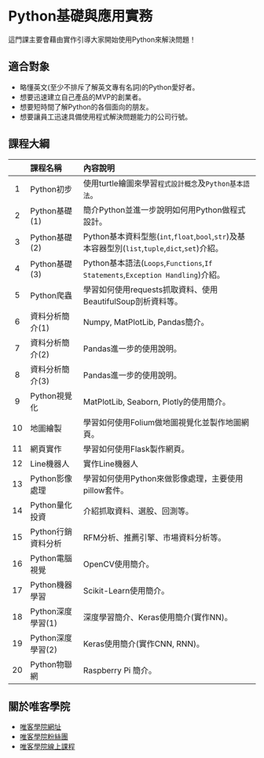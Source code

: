 # Python基礎與應用實務

這門課主要會藉由實作引導大家開始使用Python來解決問題！

## 適合對象

* 略懂英文(至少不排斥了解英文專有名詞)的Python愛好者。
* 想要迅速建立自己產品的MVP的創業者。
* 想要短時間了解Python的各個面向的朋友。
* 想要讓員工迅速具備使用程式解決問題能力的公司行號。

## 課程大綱

||課程名稱|內容說明|
|:-:|:-|:-|
|1|Python初步|使用turtle繪圖來學習`程式設計概念`及`Python基本語法`。|
|2|Python基礎(1)|簡介Python並進一步說明如何用Python做程式設計。|
|3|Python基礎(2)|Python基本資料型態(`int`,`float`,`bool`,`str`)及基本容器型別(`list`,`tuple`,`dict`,`set`)介紹。|
|4|Python基礎(3)|Python基本語法(`Loops`,`Functions`,`If Statements`,`Exception Handling`)介紹。|
|5|Python爬蟲|學習如何使用requests抓取資料、使用BeautifulSoup剖析資料等。|
|6|資料分析簡介(1)|Numpy, MatPlotLib, Pandas簡介。|
|7|資料分析簡介(2)|Pandas進一步的使用說明。|
|8|資料分析簡介(3)|Pandas進一步的使用說明。|
|9|Python視覺化|MatPlotLib, Seaborn, Plotly的使用簡介。|
|10|地圖繪製|學習如何使用Folium做地圖視覺化並製作地圖網頁。|
|11|網頁實作|學習如何使用Flask製作網頁。|
|12|Line機器人|實作Line機器人|
|13|Python影像處理|學習如何使用Python來做影像處理，主要使用pillow套件。|
|14|Python量化投資|介紹抓取資料、選股、回測等。|
|15|Python行銷資料分析|RFM分析、推薦引擎、市場資料分析等。|
|16|Python電腦視覺|OpenCV使用簡介。|
|17|Python機器學習|Scikit-Learn使用簡介。|
|18|Python深度學習(1)|深度學習簡介、Keras使用簡介(實作NN)。|
|19|Python深度學習(2)|Keras使用簡介(實作CNN, RNN)。|
|20|Python物聯網|Raspberry Pi 簡介。|

## 關於唯客學院

* [唯客學院網址](http://www.vcdemy.com)
* [唯客學院粉絲團](https://www.facebook.com/KHPYAcademy/)
* [唯客學院線上課程](https://khpy.teachable.com)
